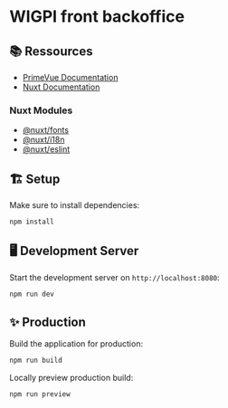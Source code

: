 # WIGPI front backoffice

## 📚 Ressources

- [PrimeVue Documentation](https://primevue.org/)
- [Nuxt Documentation](https://nuxt.com/docs)

### Nuxt Modules

- [@nuxt/fonts](https://nuxt.com/modules/fonts)
- [@nuxt/i18n](https://nuxt.com/modules/i18n)
- [@nuxt/eslint](https://nuxt.com/modules/eslint)

## 🏗️ Setup

Make sure to install dependencies:

```bash
npm install
```

## 🖥️ Development Server

Start the development server on `http://localhost:8080`:

```bash
npm run dev
```

## ✨ Production

Build the application for production:

```bash
npm run build
```

Locally preview production build:

```bash
npm run preview
```
